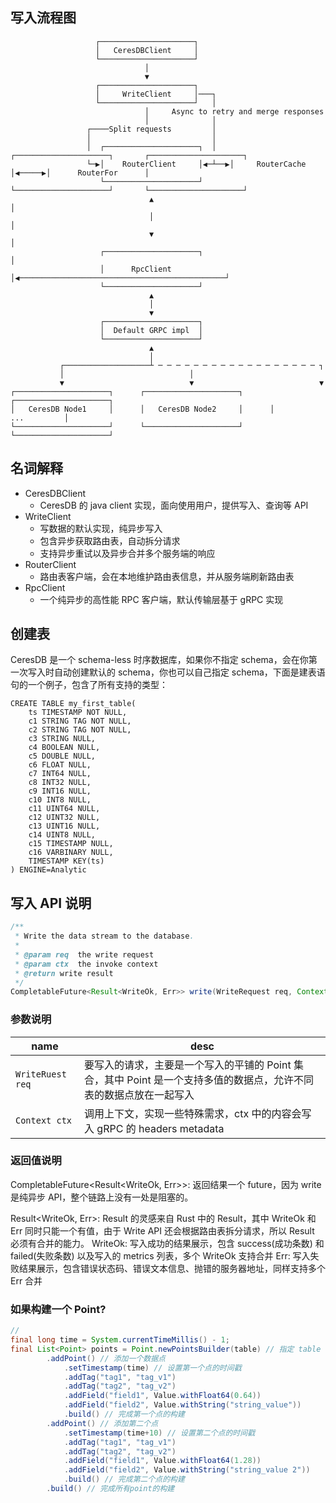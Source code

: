 
## 写入流程图

```
                   ┌─────────────────────┐  
                   │   CeresDBClient     │  
                   └─────────────────────┘  
                              │  
                              ▼  
                   ┌─────────────────────┐  
                   │     WriteClient     │───┐  
                   └─────────────────────┘   │  
                              │     Async to retry and merge responses  
                              │              │  
                 ┌────Split requests         │  
                 │                           │  
                 │  ┌─────────────────────┐  │   ┌─────────────────────┐       ┌─────────────────────┐
                 └─▶│    RouterClient     │◀─┴──▶│     RouterCache     │◀─────▶│      RouterFor      │
                    └─────────────────────┘      └─────────────────────┘       └─────────────────────┘
                               ▲                                                          │  
                               │                                                          │  
                               ▼                                                          │  
                    ┌─────────────────────┐                                               │  
                    │      RpcClient      │◀──────────────────────────────────────────────┘  
                    └─────────────────────┘  
                               ▲  
                               │  
                               ▼  
                    ┌─────────────────────┐  
                    │  Default GRPC impl  │  
                    └─────────────────────┘  
                               ▲  
                               │  
           ┌───────────────────┴ ─ ─ ─ ─ ─ ─ ─ ─ ─ ─ ─ ─ ─ ─ ─ ─ ─ ─ ┐  
           │                            │  
           ▼                            ▼                            ▼  
┌─────────────────────┐      ┌─────────────────────┐      ┌─────────────────────┐  
│   CeresDB Node1     │      │   CeresDB Node2     │      │         ...         │  
└─────────────────────┘      └─────────────────────┘      └─────────────────────┘  
```

## 名词解释
- CeresDBClient
    - CeresDB 的 java client 实现，面向使用用户，提供写入、查询等 API
- WriteClient
    - 写数据的默认实现，纯异步写入
    - 包含异步获取路由表，自动拆分请求
    - 支持异步重试以及异步合并多个服务端的响应
- RouterClient
    - 路由表客户端，会在本地维护路由表信息，并从服务端刷新路由表
- RpcClient
    - 一个纯异步的高性能 RPC 客户端，默认传输层基于 gRPC 实现

## 创建表
CeresDB 是一个 schema-less 时序数据库，如果你不指定 schema，会在你第一次写入时自动创建默认的 schema，你也可以自己指定 schema，下面是建表语句的一个例子，包含了所有支持的类型：

```
CREATE TABLE my_first_table(
    ts TIMESTAMP NOT NULL,
    c1 STRING TAG NOT NULL,
    c2 STRING TAG NOT NULL,
    c3 STRING NULL,
    c4 BOOLEAN NULL,    
    c5 DOUBLE NULL,
    c6 FLOAT NULL,    
    c7 INT64 NULL,
    c8 INT32 NULL,
    c9 INT16 NULL,
    c10 INT8 NULL,
    c11 UINT64 NULL,
    c12 UINT32 NULL,
    c13 UINT16 NULL,
    c14 UINT8 NULL,
    c15 TIMESTAMP NULL,
    c16 VARBINARY NULL,
    TIMESTAMP KEY(ts)
) ENGINE=Analytic
```

## 写入 API 说明

```java
/**
 * Write the data stream to the database.
 *
 * @param req  the write request
 * @param ctx  the invoke context
 * @return write result
 */
CompletableFuture<Result<WriteOk, Err>> write(WriteRequest req, Context ctx);
```

### 参数说明
| name             | desc                                                             |
|------------------|------------------------------------------------------------------|
| `WriteRuest req` | 要写入的请求，主要是一个写入的平铺的 Point 集合，其中 Point 是一个支持多值的数据点，允许不同表的数据点放在一起写入 |
| `Context ctx`    | 调用上下文，实现一些特殊需求，ctx 中的内容会写入 gRPC 的 headers metadata               |

### 返回值说明
CompletableFuture<Result<WriteOk, Err>>: 返回结果一个 future，因为 write 是纯异步 API，整个链路上没有一处是阻塞的。

Result<WriteOk, Err>: Result 的灵感来自 Rust 中的 Result，其中 WriteOk 和 Err 同时只能一个有值，由于 Write API 还会根据路由表拆分请求，所以 Result 必须有合并的能力。
WriteOk: 写入成功的结果展示，包含 success(成功条数) 和 failed(失败条数) 以及写入的 metrics 列表，多个 WriteOk 支持合并
Err: 写入失败结果展示，包含错误状态码、错误文本信息、抛错的服务器地址，同样支持多个 Err 合并

### 如果构建一个 Point?
```java
//
final long time = System.currentTimeMillis() - 1;
final List<Point> points = Point.newPointsBuilder(table) // 指定 table
        .addPoint() // 添加一个数据点
            .setTimestamp(time) // 设置第一个点的时间戳
            .addTag("tag1", "tag_v1")
            .addTag("tag2", "tag_v2") 
            .addField("field1", Value.withFloat64(0.64)) 
            .addField("field2", Value.withString("string_value"))
            .build() // 完成第一个点的构建
        .addPoint() // 添加第二个点
            .setTimestamp(time+10) // 设置第二个点的时间戳
            .addTag("tag1", "tag_v1")
            .addTag("tag2", "tag_v2")
            .addField("field1", Value.withFloat64(1.28))
            .addField("field2", Value.withString("string_value 2"))
            .build() // 完成第二个点的构建
        .build() // 完成所有point的构建
```

